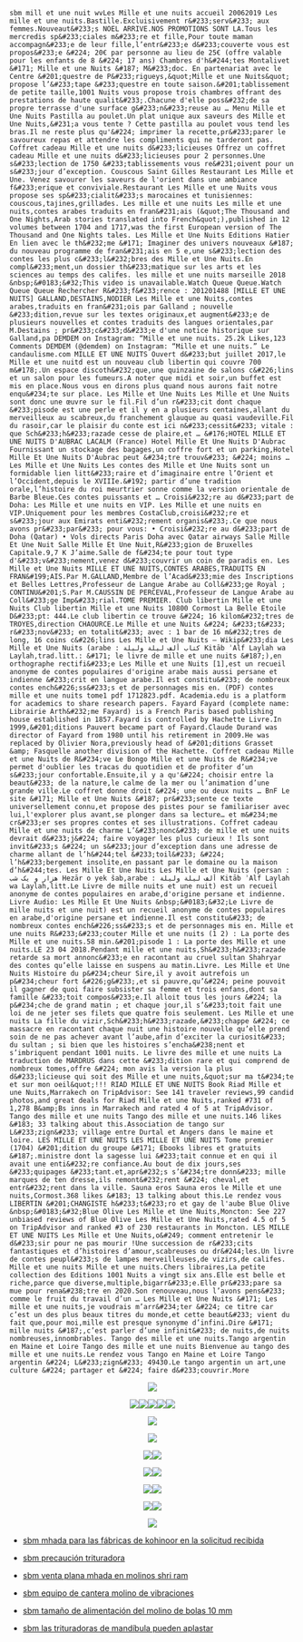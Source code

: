 
```
sbm mill et une nuit wvLes Mille et une nuits accueil 20062019 Les mille et une nuits.Bastille.Excluisivement r&#233;serv&#233; aux femmes.Nouveaut&#233;s NOEL ARRIVE.NOS PROMOTIONS SONT LA.Tous les mercredis sp&#233;ciales m&#233;re et fille,Pour toute maman accompagn&#233;e de leur fille,l’entr&#233;e d&#233;couverte vous est propos&#233;e &#224; 20€ par personne au lieu de 25€ (offre valable pour les enfants de 8 &#224; 17 ans) Chambres d'h&#244;tes Montalivet &#171; Mille et une Nuits &#187; M&#233;doc. En partenariat avec le Centre &#201;questre de P&#233;rigueys,&quot;Mille et une Nuits&quot; propose l’&#233;tape &#233;questre en toute saison.&#201;tablissement de petite taille,1001 Nuits vous propose trois chambres offrant des prestations de haute qualit&#233;.Chacune d'elle poss&#232;de sa propre terrasse d'une surface g&#233;n&#233;reuse au … Menu Mille et Une Nuits Pastilla au poulet.Un plat unique aux saveurs des Mille et Une Nuits,&#231;a vous tente ? Cette pastilla au poulet vous tend les bras.Il ne reste plus qu'&#224; imprimer la recette,pr&#233;parer le savoureux repas et attendre les compliments qui ne tarderont pas. Coffret cadeau Mille et une nuits d&#233;licieuses Offrez un coffret cadeau Mille et une nuits d&#233;licieuses pour 2 personnes.Une s&#233;lection de 1750 &#233;tablissements vous re&#231;oivent pour un s&#233;jour d’exception. Couscous Saint Gilles Restaurant Les Mille et Une. Venez savourer les saveurs de l'orient dans une ambiance f&#233;erique et conviviale.Restaurant Les Mille et une Nuits vous propose ses sp&#233;cialit&#233;s marocaines et tunisiennes: couscous,tajines,grillades. Les mille et une nuits Les mille et une nuits,contes arabes traduits en fran&#231;ais (&quot;The Thousand and One Nights,Arab stories translated into French&quot;),published in 12 volumes between 1704 and 1717,was the first European version of The Thousand and One Nights tales. Les Mille et Une Nuits Editions Hatier En lien avec le th&#232;me &#171; Imaginer des univers nouveaux &#187; du nouveau programme de fran&#231;ais en 5 e,une s&#233;lection des contes les plus c&#233;l&#232;bres des Mille et Une Nuits.En compl&#233;ment,un dossier th&#233;matique sur les arts et les sciences au temps des califes. les mille et une nuits marseille 2018 &nbsp;&#0183;&#32;This video is unavailable.Watch Queue Queue.Watch Queue Queue Rechercher R&#233;f&#233;rence : 201201488 ‎[MILLE ET UNE NUITS] GALLAND,DESTAINS,NODIER‎ ‎Les Mille et une Nuits,contes arabes,traduits en fran&#231;ois par Galland ; nouvelle &#233;dition,revue sur les textes originaux,et augment&#233;e de plusieurs nouvelles et contes traduits des langues orientales,par M.Destains ; pr&#233;c&#233;d&#233;e d'une notice historique sur Galland,pa DEMDEM on Instagram: “Mille et une nuits. 25.2k Likes,123 Comments DEMDEM (@demdem) on Instagram: “Mille et une nuits.” Le candaulisme.com MILLE ET UNE NUITS Ouvert d&#233;but juillet 2017,le Mille et une nuitd est un nouveau club libertin qui couvre 700 m&#178;.Un espace discoth&#232;que,une quinzaine de salons c&#226;lins et un salon pour les fumeurs.A noter que midi et soir,un buffet est mis en place.Nous vous en dirons plus quand nous aurons fait notre enqu&#234;te sur place. Les Mille et Une Nuits Les Mille et Une Nuits sont donc une œuvre sur le fil.Fil d’un r&#233;cit dont chaque &#233;pisode est une perle et il y en a plusieurs centaines,allant du merveilleux au scabreux,du franchement glauque au quasi vaudeville.Fil du rasoir,car le plaisir du conte est ici n&#233;cessit&#233; vitale : que Sch&#233;h&#233;razade cesse de plaire,et … &#176;HOTEL MILLE ET UNE NUITS D'AUBRAC LACALM (France) Hotel Mille Et Une Nuits D'Aubrac Fournissant un stockage des bagages,un coffre fort et un parking,Hotel Mille Et Une Nuits D'Aubrac peut &#234;tre trouv&#233; &#224; moins … Les Mille et Une Nuits Les contes des Mille et Une Nuits sont un formidable lien litt&#233;raire et d’imaginaire entre l’Orient et l’Occident,depuis le XVIIIe.&#192; partir d’une tradition orale,l’histoire du roi meurtrier sonne comme la version orientale de Barbe Bleue.Ces contes puissants et … Croisi&#232;re au d&#233;part de Doha: Les Mille et une nuits en VIP. Les Mille et une nuits en VIP.Uniquement pour les membres CostaClub,croisi&#232;re et s&#233;jour aux Emirats enti&#232;rement organis&#233;.Ce que nous avons pr&#233;par&#233; pour vous: • Croisi&#232;re au d&#233;part de Doha (Qatar) • Vols directs Paris Doha avec Qatar airways Salle Mille Et Une Nuit Salle Mille Et Une Nuit,R&#233;gion de Bruxelles Capitale.9,7 K J’aime.Salle de f&#234;te pour tout type d'&#233;v&#233;nement,venez d&#233;couvrir un coin de paradis en. Les Mille et Une Nuits MILLE ET UNE NUITS,CONTES ARABES,TRADUITS EN FRAN&#199;AIS.Par M.GALLAND,Membre de l’Acad&#233;mie des Inscriptions et Belles Lettres,Professeur de Langue Arabe au Coll&#233;ge Royal ; CONTINU&#201;S.Par M.CAUSSIN DE PERCEVAL,Professeur de Langue Arabe au Coll&#233;ge Imp&#233;rial.TOME PREMIER. Club libertin Mille et une Nuits Club libertin Mille et une Nuits 10800 Cormost La Belle Etoile D&#233;pt: 444.Le club libertin ce trouve &#224; 16 kilom&#232;tres de TROYES,direction CHAOURCE.Le Mille et une Nuits &#224; &#233;t&#233; r&#233;nov&#233; en totalit&#233; avec : 1 bar de 16 m&#232;tres de long, 16 coins c&#226;lins Les Mille et Une Nuits — Wikip&#233;dia Les Mille et Une Nuits (arabe : كتاب ألف ليلة وليلة Kitāb ʾAlf Laylah wa Laylah,trad.litt.: &#171; le livre de mille et une nuits &#187;),en orthographe rectifi&#233;e Les Mille et une Nuits [1],est un recueil anonyme de contes populaires d'origine arabe mais aussi persane et indienne &#233;crit en langue arabe.Il est constitu&#233; de nombreux contes ench&#226;ss&#233;s et de personnages mis en. (PDF) contes mille et une nuits tome1 pdf 1712823.pdf. Academia.edu is a platform for academics to share research papers. Fayard Fayard (complete name: Librairie Arth&#232;me Fayard) is a French Paris based publishing house established in 1857.Fayard is controlled by Hachette Livre.In 1999,&#201;ditions Pauvert became part of Fayard.Claude Durand was director of Fayard from 1980 until his retirement in 2009.He was replaced by Olivier Nora,previously head of &#201;ditions Grasset &amp; Fasquelle another division of the Hachette. Coffret cadeau Mille et une Nuits de R&#234;ve Le Bongo Mille et une Nuits de R&#234;ve permet d'oublier les tracas du quotidien et de profiter d’un s&#233;jour confortable.Ensuite,il y a qu'&#224; choisir entre la beaut&#233; de la nature,le calme de la mer ou l’animation d’une grande ville.Le coffret donne droit &#224; une ou deux nuits … BnF Le site &#171; Mille et Une Nuits &#187; pr&#233;sente ce texte universellement connu,et propose des pistes pour se familiariser avec lui,l'explorer plus avant,se plonger dans sa lecture… et m&#234;me cr&#233;er ses propres contes et ses illustrations. Coffret cadeau Mille et une nuits de charme L’&#233;nonc&#233; de mille et une nuits devrait d&#233;j&#224; faire voyager les plus curieux ! Ils sont invit&#233;s &#224; un s&#233;jour d’exception dans une adresse de charme allant de l’h&#244;tel &#233;toil&#233; &#224; l’h&#233;bergement insolite,en passant par le domaine ou la maison d’h&#244;tes. Les Mille Et Une Nuits Les Mille et Une Nuits (persan : هزار و یک شب Hezār o yek šab,arabe : ألف ليلة وليلة Kitāb ʾAlf Laylah wa Laylah,litt.Le Livre de mille nuits et une nuit) est un recueil anonyme de contes populaires en arabe,d'origine persane et indienne. Livre Audio: Les Mille Et Une Nuits &nbsp;&#0183;&#32;Le Livre de mille nuits et une nuit) est un recueil anonyme de contes populaires en arabe,d'origine persane et indienne.Il est constitu&#233; de nombreux contes ench&#226;ss&#233;s et de personnages mis en. Mille et une nuits R&#233;&#233;couter Mille et une nuits (1 2) : La porte des Mille et une nuits.58 min.&#201;pisode 1 : La porte des Mille et une nuits.LE 23 04 2018.Pendant mille et une nuits,Sh&#233;h&#233;razade retarde sa mort annonc&#233;e en racontant au cruel sultan Shahryar des contes qu’elle laisse en suspens au matin.Livre. Les Mille et Une Nuits Histoire du p&#234;cheur Sire,il y avoit autrefois un p&#234;cheur fort &#226;g&#233;,et si pauvre,qu’&#224; peine pouvoit il gagner de quoi faire subsister sa femme et trois enfans,dont sa famille &#233;toit compos&#233;e.Il alloit tous les jours &#224; la p&#234;che de grand matin ; et chaque jour,il s’&#233;toit fait une loi de ne jeter ses filets que quatre fois seulement. Les Mille et une nuits La fille du vizir,Sch&#233;h&#233;razade,&#233;chappe &#224; ce massacre en racontant chaque nuit une histoire nouvelle qu’elle prend soin de ne pas achever avant l’aube,afin d’exciter la curiosit&#233; du sultan ; si bien que les histoires s’encha&#238;nent et s’imbriquent pendant 1001 nuits. Le livre des mille et une nuits La traduction de MARDRUS dans cette &#233;dition rare et qui comprend de nombreux tomes,offre &#224; mon avis la version la plus d&#233;licieuse qui soit des Mille et une nuits,&quot;sur ma t&#234;te et sur mon oeil&quot;!!! RIAD MILLE ET UNE NUITS Book Riad Mille et une Nuits,Marrakech on TripAdvisor: See 141 traveler reviews,99 candid photos,and great deals for Riad Mille et une Nuits,ranked #731 of 1,278 B&amp;Bs inns in Marrakech and rated 4 of 5 at TripAdvisor. Tango des mille et une nuits Tango des mille et une nuits.146 likes &#183; 33 talking about this.Association de tango sur L&#233;zign&#233; village entre Durtal et Angers dans le maine et loire. LES MILLE ET UNE NUITS LES MILLE ET UNE NUITS Tome premier (1704) &#201;dition du groupe &#171; Ebooks libres et gratuits &#187;.ministre dont la sagesse lui &#233;tait connue et en qui il avait une enti&#232;re confiance.Au bout de dix jours,ses &#233;quipages &#233;tant.et,apr&#232;s s’&#234;tre donn&#233; mille marques de ten dresse,ils remont&#232;rent &#224; cheval,et entr&#232;rent dans la ville. Sauna eros Sauna eros le Mille et une nuits,Cormost.368 likes &#183; 13 talking about this.Le rendez vous LIBERTIN &#201;CHANGISTE h&#233;t&#233;ro et gay de l'aube Blue Olive &nbsp;&#0183;&#32;Blue Olive Les Mille et Une Nuits,Moncton: See 227 unbiased reviews of Blue Olive Les Mille et Une Nuits,rated 4.5 of 5 on TripAdvisor and ranked #3 of 230 restaurants in Moncton. LES MILLE ET UNE NUITS Les Mille et Une Nuits,o&#249; comment entretenir le d&#233;sir pour ne pas mourir !Une succession de r&#233;cits fantastiques et d’histoires d’amour,scabreuses ou dr&#244;les.Un livre de contes peupl&#233;s de lampes merveilleuses,de vizirs,de califes. Mille et une nuits Mille et une nuits.Chers libraires,La petite collection des Editions 1001 Nuits a vingt six ans.Elle est belle et riche,parce que diverse,multiple,bigarr&#233;e.Elle pr&#233;pare sa mue pour rena&#238;tre en 2020.Son renouveau,nous l’avons pens&#233; comme le fruit du travail d’un … Les Mille et Une Nuits &#171; Les mille et une nuits,je voudrais m’arr&#234;ter &#224; ce titre car c’est un des plus beaux titres du monde,et cette beaut&#233; vient du fait que,pour moi,mille est presque synonyme d’infini.Dire &#171; mille nuits &#187;,c’est parler d’une infinit&#233; de nuits,de nuits nombreuses,innombrables. Tango des mille et une nuits.Tango argentin en Maine et Loire Tango des mille et une nuits Bienvenue au tango des mille et une nuits.Le rendez vous Tango en Maine et Loire Tango argentin &#224; L&#233;zign&#233; 49430.Le tango argentin un art,une culture &#224; partager et &#224; faire d&#233;couvrir.More 
```

<div align="center">

<a href="https://es-crusher.shibang-china.com/github&k=sbm+mill+et+une+nuit+wv"><img src="https://static.shibang-china.com/es/crusher/logo.jpg"></a>

<a href="https://es-crusher.shibang-china.com/github&k=sbm+mill+et+une+nuit+wv"><img src="https://static.shibang-china.com/es/crusher/index.jpg"></a><a href="https://es-crusher.shibang-china.com/material.htmlgithub&k=sbm+mill+et+une+nuit+wv"><img src="https://static.shibang-china.com/es/crusher/material.jpg"></a><a href="https://es-crusher.shibang-china.com/application.htmlgithub&k=sbm+mill+et+une+nuit+wv"><img src="https://static.shibang-china.com/es/crusher/application.jpg"></a><a href="https://es-crusher.shibang-china.com/aboutus.htmlgithub&k=sbm+mill+et+une+nuit+wv"><img src="https://static.shibang-china.com/es/crusher/aboutus.jpg"></a><a href="https://es-crusher.shibang-china.com/contact.htmlgithub&k=sbm+mill+et+une+nuit+wv"><img src="https://static.shibang-china.com/es/crusher/contact.jpg"></a>

<a href="https://es-crusher.shibang-china.com/github&k=sbm+mill+et+une+nuit+wv"><img src="https://static.shibang-china.com/es/crusher/banner.jpg"></a>

<a href="https://swt.shibang-china.com/github&k=sbm+mill+et+une+nuit+wv"><img src="https://static.shibang-china.com/es/crusher/text.jpg"></a>

<a href="https://swt.shibang-china.com/github&k=sbm+mill+et+une+nuit+wv"><img src="https://static.shibang-china.com/es/crusher/chat.jpg"></a><a href="https://es-crusher.shibang-china.com/contact.htmlgithub&k=sbm+mill+et+une+nuit+wv"><img src="https://static.shibang-china.com/es/crusher/message.jpg"></a>

<a href="https://es-crusher.shibang-china.com/products/pe.htmlgithub&k=sbm+mill+et+une+nuit+wv"><img src="https://static.shibang-china.com/es/crusher/pe.jpg"></a><a href="https://es-crusher.shibang-china.com/products/pf.htmlgithub&k=sbm+mill+et+une+nuit+wv"><img src="https://static.shibang-china.com/es/crusher/pf.jpg"></a>

<a href="https://es-crusher.shibang-china.com/products/hpt.htmlgithub&k=sbm+mill+et+une+nuit+wv"><img src="https://static.shibang-china.com/es/crusher/hpt.jpg"></a><a href="https://es-crusher.shibang-china.com/products/vsi.htmlgithub&k=sbm+mill+et+une+nuit+wv"><img src="https://static.shibang-china.com/es/crusher/vsi.jpg"></a>

<a href="https://es-crusher.shibang-china.com/products/klv.htmlgithub&k=sbm+mill+et+une+nuit+wv"><img src="https://static.shibang-china.com/es/crusher/klv.jpg"></a><a href="https://es-crusher.shibang-china.com/products/portable.htmlgithub&k=sbm+mill+et+une+nuit+wv"><img src="https://static.shibang-china.com/es/crusher/portable.jpg"></a>

<a href="https://swt.shibang-china.com/github&k=sbm+mill+et+une+nuit+wv"><img src="https://static.shibang-china.com/es/crusher/case.jpg"></a>

</div>


* [sbm mhada para las fábricas de kohinoor en la solicitud recibida](sbm%20mhada%20para%20las%20f%C3%A1bricas%20de%20kohinoor%20en%20la%20solicitud%20recibida.md)

* [sbm precaución trituradora](sbm%20precauci%C3%B3n%20trituradora.md)

* [sbm venta plana mhada en molinos shri ram](sbm%20venta%20plana%20mhada%20en%20molinos%20shri%20ram.md)

* [sbm equipo de cantera molino de vibraciones](sbm%20equipo%20de%20cantera%20molino%20de%20vibraciones.md)

* [sbm tamaño de alimentación del molino de bolas 10 mm](sbm%20tama%C3%B1o%20de%20alimentaci%C3%B3n%20del%20molino%20de%20bolas%2010%20mm.md)

* [sbm las trituradoras de mandíbula pueden aplastar](sbm%20las%20trituradoras%20de%20mand%C3%ADbula%20pueden%20aplastar.md)